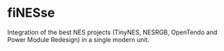 # fiNESse
Integration of the best NES projects (TinyNES, NESRGB, OpenTendo and Power Module Redesign) in a single modern unit.
